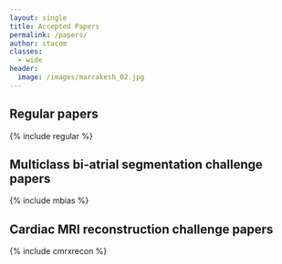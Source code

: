 ```yaml
---
layout: single
title: Accepted Papers
permalink: /papers/
author: stacom
classes:
  - wide
header:
  image: /images/marrakesh_02.jpg
---
```


## Regular papers

{% include regular %}

## Multiclass bi-atrial segmentation challenge papers

{% include mbias %}

## Cardiac MRI reconstruction challenge papers

{% include cmrxrecon %}

